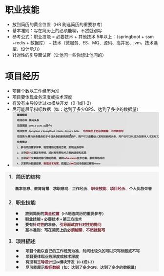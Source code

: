 # 职业技能 
- 放到简历的黄金位置（HR 刷选简历的重要参考）
- 基本准则：写在简历上的必须能聊，不然就别写
- 参考公式：职业技能 = 必要技术 + 其他技术
    5年以上：（springboot + ssm +redis + 数据库） + 技术（微服务、ES、MQ、源码、高并发、jvm、技术选型、设计能力）
- 针对性的引导面试官（让他问一些你想让他问的）


# 项目经历
- 项目个数以工作经历为准
- 项目要体现业务深度或技术深度
- 有没有主导设计过xx模块开发（0-1或1-2）
- 尽可能展示指标数据（如：达到了多少QPS、达到了多少的数据量）
- ![img.png](attachments/简历/img.png)


![img_1.png](attachments/简历/img_1.png)